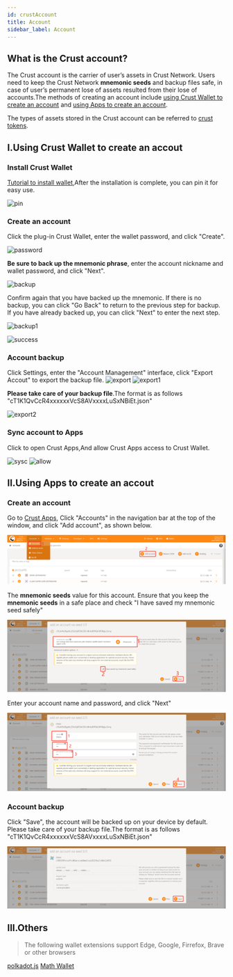 ```yaml
---
id: crustAccount
title: Account
sidebar_label: Account
---
```


## What is the Crust account?
The Crust account is the carrier of user’s assets in Crust Network. Users need to keep the Crust Network **mnemonic seeds** and backup files safe, in case of user’s permanent lose of assets resulted from their lose of accounts.The methods of creating an account include [using Crust Wallet to create an account](#iusing-crust-wallet-to-create-an-accout) and [using Apps to create an account](#iiusing-apps-to-create-an-accout).

The types of assets stored in the Crust account can be referred to [crust tokens](crust-tokens.md).

## I.Using Crust Wallet to create an accout

### Install Crust Wallet

[Tutorial to install wallet](crustWallet.md),After the installation is complete, you can pin it for easy use.

![pin](assets/wallet/pin.png)

### Create an account

Click the plug-in Crust Wallet, enter the wallet password, and click "Create".

![password](assets/wallet/password.png)

**Be sure to back up the mnemonic phrase**, enter the account nickname and wallet password, and click "Next".

![backup](assets/wallet/backupen.jpg)

Confirm again that you have backed up the mnemonic. If there is no backup, you can click "Go Back" to return to the previous step for backup. If you have already backed up, you can click "Next" to enter the next step.

![backup1](assets/wallet/backup1.png)

![success](assets/wallet/success.png)

### Account backup

Click Settings, enter the "Account Management" interface, click "Export Accout" to export the backup file.
![export](assets/wallet/export.png)
![export1](assets/wallet/export1.png)

**Please take care of your backup file**.The format is as follows "cT1K1QvCcR4xxxxxxVcS8AVxxxxLuSxNBiEt.json"

![export2](assets/wallet/export2.png)

### Sync account to Apps

Click to open Crust Apps,And allow Crust Apps access to Crust Wallet.

![sysc](assets/wallet/sysc.png)
![allow](assets/wallet/allow.png)

## II.Using Apps to create an accout

### Create an account

Go to [Crust Apps](https://apps.crust.network), Click "Accounts" in the navigation bar at the top of the window, and click "Add account", as shown below.

![](assets/account/3.1.1.png)

The **mnemonic seeds** value for this account. Ensure that you keep the **mnemonic seeds** in a safe place and check "I have saved my mnemonic seed safely"

![](assets/account/3.2.1.1.png)

Enter your account name and password, and click "Next"

![](assets/account/3.2.1.2.png)

### Account backup
Click "Save", the account will be backed up on your device by default. Please take care of your backup file.The format is as follows "cT1K1QvCcR4xxxxxxVcS8AVxxxxLuSxNBiEt.json"

![](assets/account/3.2.1.3.png)

## III.Others

> The following wallet extensions support Edge, Google, Firrefox, Brave or other browsers

[polkadot.js](https://polkadot.js.org/extension/)
[Math Wallet](https://mathwallet.org/en-us/#extension)

